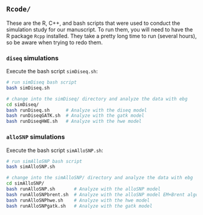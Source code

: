 ## `Rcode/`

These are the R, C++, and bash scripts that were used to conduct the simulation study for our manuscript.
To run them, you will need to have the R package `Rcpp` installed. They take a pretty long time to run (several hours),
so be aware when trying to redo them.

### `diseq` simulations

Execute the bash script `simDiseq.sh`:

```bash
# run simDiseq bash script
bash simDiseq.sh

# change into the simDiseq/ directory and analyze the data with ebg
cd simDiseq/
bash runDiseq.sh      # Analyze with the diseq model
bash runDiseqGATK.sh  # Analyze with the gatk model
bash runDiseqHWE.sh   # Analyze with the hwe model
```

### `alloSNP` simulations

Execute the bash script `simAlloSNP.sh`:

```bash
# run simAlloSNP bash script
bash simAlloSNP.sh

# change into the simAlloSNP/ directory and analyze the data with ebg
cd simAlloSNP/
bash runAlloSNP.sh       # Analyze with the alloSNP model
bash runAlloSNPbrent.sh  # Analyze with the alloSNP model EM+Brent algorithm
bash runAlloSNPhwe.sh    # Analyze with the hwe model
bash runAlloSNPgatk.sh   # Analyze with the gatk model
```
